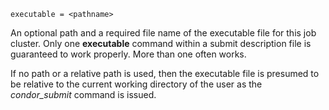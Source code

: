     executable = <pathname>

An optional path and a required file name of the executable file for
this job cluster. Only one **executable** command within a submit
description file is guaranteed to work properly. More than one often
works.

If no path or a relative path is used, then the executable file is
presumed to be relative to the current working directory of the user as
the *condor_submit* command is issued.

